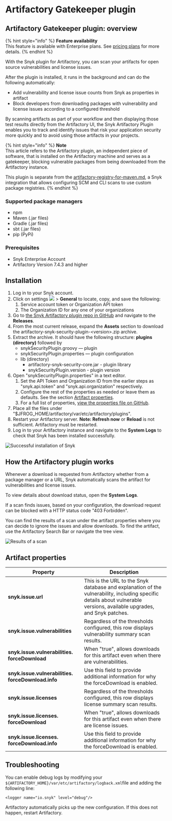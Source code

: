 # Artifactory Gatekeeper plugin

## Artifactory Gatekeeper plugin: overview

{% hint style="info" %}
**Feature availability**\
This feature is available with Enterprise plans. See [pricing plans](https://snyk.io/plans/) for more details.
{% endhint %}

With the Snyk plugin for Artifactory, you can scan your artifacts for open source vulnerabilities and license issues.

After the plugin is installed, it runs in the background and can do the following automatically:

* Add vulnerability and license issue counts from Snyk as properties in artifact
* Block developers from downloading packages with vulnerability and license issues according to a configured threshold

By scanning artifacts as part of your workflow and then displaying those test results directly from the Artifactory UI, the Snyk Artifactory Plugin enables you to track and identify issues that risk your application security more quickly and to avoid using those artifacts in your projects.

{% hint style="info" %}
**Note**\
This article refers to the Artifactory plugin, an independent piece of software, that is installed on the Artifactory machine and serves as a gatekeeper, blocking vulnerable packages from being downloaded from the Artifactory instance.&#x20;

This plugin is separate from the [artifactory-registry-for-maven.md](../private-registry-integrations/artifactory-registry-for-maven.md "mention"), a Snyk integration that allows configuring SCM and CLI scans to use custom package registries.
{% endhint %}

### Supported package managers

* npm
* Maven (.jar files)
* Gradle (.jar files)
* sbt (.jar files)
* pip (PyPi)

### Prerequisites

* Snyk Enterprise Account
* Artifactory Version 7.4.3 and higher

## Installation

1. Log in to your Snyk account.
2. Click on settings ![](../../../.gitbook/assets/cog\_icon.png) > **General** to locate, copy, and save the following:
   1. Service account token or Organization API token
   2. The Organization ID for any one of your organizations
3. Go to [the Snyk Artifactory plugin repo in GitHub](https://github.com/snyk/artifactory-snyk-security-plugin) and navigate to the **Releases**.
4. From the most current release, expand the **Assets** section to download the artifactory-snyk-security-plugin-\<version>.zip archive.
5. Extract the archive. It should have the following structure: **plugins (directory)** followed by
   * snykSecurityPlugin.groovy — plugin
   * snykSecurityPlugin.properties — plugin configuration
   * lib (directory)
     * artifactory-snyk-security-core.jar - plugin library
     * snykSecurityPlugin.version - plugin version
6. Open "snykSecurityPlugin.properties" in a text editor.
   1. Set the API Token and Organization ID from the earlier steps as "snyk.api.token" and "snyk.api.organization" respectively.
   2. Configure the rest of the properties as needed or leave them as defaults. See the section [Artifact properties](artifactory-gatekeeper-plugin-overview.md#artifact-properties).
   3. For a full list of properties, [view the properties file on GitHub](https://github.com/snyk/artifactory-snyk-security-plugin/blob/master/core/src/main/groovy/io/snyk/plugins/artifactory/snykSecurityPlugin.properties).
7. Place all the files under "$JFROG\_HOME/artifactory/var/etc/artifactory/plugins".
8. Restart your Artifactory server. **Note: Refresh now** or **Reload** is not sufficient. Artifactory must be restarted.
9. Log in to your Artifactory instance and navigate to the **System Logs** to check that Snyk has been installed successfully.

![Successful installation of Snyk](../../../.gitbook/assets/artifactory-system-logs.png)

## How the Artifactory plugin works

Whenever a download is requested from Artifactory whether from a package manager or a URL, Snyk automatically scans the artifact for vulnerabilities and license issues.

To view details about download status, open the **System Logs**.

If a scan finds issues, based on your configuration, the download request can be blocked with a HTTP status code "403 Forbidden".

You can find the results of a scan under the artifact properties where you can decide to ignore the issues and allow downloads. To find the artifact, use the Artifactory Search Bar or navigate the tree view.

![Results of a scan](<../../../.gitbook/assets/Screen Shot 2022-02-02 at 9.47.46 AM.png>)

## Artifact properties

| **Property**                                       | **Description**                                                                                                                                                        |
| -------------------------------------------------- | ---------------------------------------------------------------------------------------------------------------------------------------------------------------------- |
| **snyk.issue.url**                                 | This is the URL to the Snyk database and explanation of the vulnerability, including specific details about vulnerable versions, available upgrades, and Snyk patches. |
| **snyk.issue.vulnerabilities**                     | Regardless of the thresholds configured, this row displays vulnerability summary scan results.                                                                         |
| **snyk.issue.vulnerabilities. forceDownload**      | When "true", allows downloads for this artifact even when there are vulnerabilities.                                                                                   |
| **snyk.issue.vulnerabilities. forceDownload.info** | Use this field to provide additional information for why the forceDownload is enabled.                                                                                 |
| **snyk.issue.licenses**                            | Regardless of the thresholds configured, this row displays license summary scan results.                                                                               |
| **snyk.issue.licenses. forceDownload**             | When "true", allows downloads for this artifact even when there are license issues.                                                                                    |
| **snyk.issue.licenses. forceDownload.info**        | Use this field to provide additional information for why the forceDownload is enabled.                                                                                 |

## Troubleshooting

You can enable debug logs by modifying your `${ARTIFACTORY_HOME}/var/etc/artifactory/logback.xml`file and adding the following line:

```
<logger name="io.snyk" level="debug"/>
```

Artifactory automatically picks up the new configuration. If this does not happen, restart Artifactory.
